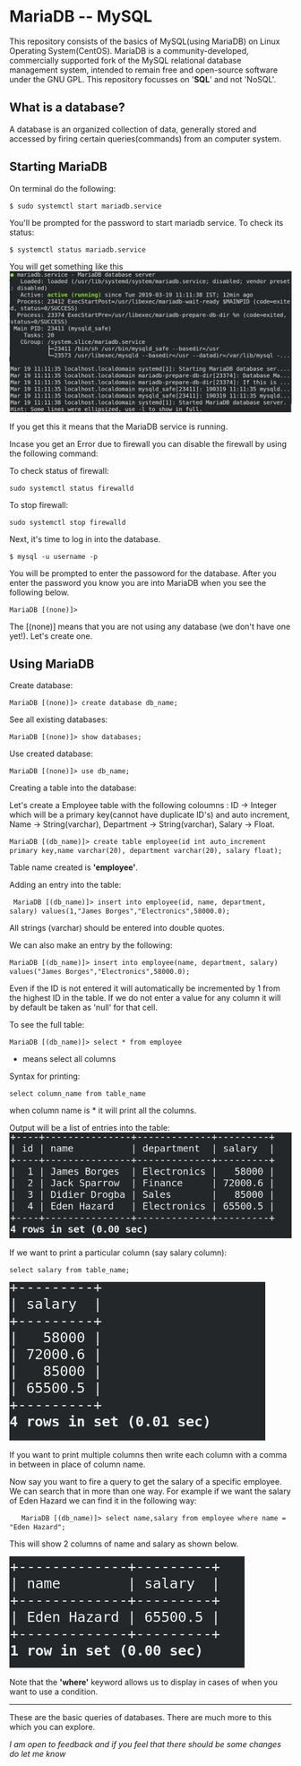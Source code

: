 # MariaDB -- MySQL
This repository consists of the basics of MySQL(using MariaDB) on Linux Operating System(CentOS). MariaDB is a community-developed, commercially supported fork of the MySQL relational database management system, intended to remain free and open-source software under the GNU GPL. This repository focusses on '__SQL__' and not 'NoSQL'.

## What is a database?
A database is an organized collection of data, generally stored and accessed by firing certain queries(commands) from an computer system.

## Starting MariaDB
On terminal do the following:

    $ sudo systemctl start mariadb.service

You'll be prompted for the password to start mariadb service. To check its status:

    $ systemctl status mariadb.service
   
You will get something like this
![alt text](https://github.com/samuelpio01/mariadb-mysql/blob/master/mariadb-status.png)

If you get this it means that the MariaDB service is running. 

Incase you get an Error due to firewall you can disable the firewall by using the following command:

To check status of firewall: 
    
    sudo systemctl status firewalld
    
To stop firewall: 

    sudo systemctl stop firewalld

Next, it's time to log in into the database.

    $ mysql -u username -p

You will be prompted to enter the passoword for the database. After you enter the password you know you are into MariaDB when you see the following below. 
    
    MariaDB [(none)]> 
    
The [(none)] means that you are not using any database (we don't have one yet!). Let's create one.

## Using MariaDB
Create database:

    MariaDB [(none)]> create database db_name;
    
See all existing databases:

    MariaDB [(none)]> show databases;

Use created database:

    MariaDB [(none)]> use db_name;
    
Creating a table into the database:

Let's create a Employee table with the following coloumns : ID -> Integer which will be a primary key(cannot have duplicate ID's) and auto increment, Name -> String(varchar), Department -> String(varchar), Salary -> Float.

    MariaDB [(db_name)]> create table employee(id int auto_increment primary key,name varchar(20), department varchar(20), salary float);

Table name created is __'employee'__.

Adding an entry into the table:

     MariaDB [(db_name)]> insert into employee(id, name, department, salary) values(1,"James Borges","Electronics",58000.0);

All strings (varchar) should be entered into double quotes. 

We can also make an entry by the following:

    MariaDB [(db_name)]> insert into employee(name, department, salary) values("James Borges","Electronics",58000.0);
    
Even if the ID is not entered it will automatically be incremented by 1 from the highest ID in the table. If we do not enter a value for any column it will by default be taken as 'null' for that cell.

To see the full table:

    MariaDB [(db_name)]> select * from employee

 * means select all columns
 
 Syntax for printing:
 
    select column_name from table_name
    
when column name is * it will print all the columns.

Output will be a list of entries into the table:
![alt text](https://github.com/samuelpio01/mariadb-mysql/blob/master/mariadb-table-print.png)

If we want to print a particular column (say salary column):

    select salary from table_name;

![alt text](https://github.com/samuelpio01/mariadb-mysql/blob/master/salary_column.png)

If you want to print multiple columns then write each column with a comma in between in place of column name.


Now say you want to fire a  query to get the salary of a specific employee. We can search that in more than one way. For example if we want the salary of Eden Hazard we can find it in the following way:

        
       MariaDB [(db_name)]> select name,salary from employee where name = "Eden Hazard";
       
This will show 2 columns of name and salary as shown below.

![alt text](https://github.com/samuelpio01/mariadb-mysql/blob/master/using_where.png)

Note that the __'where'__ keyword allows us to display in cases of when you want to use a condition.

***********************************************************************************************************

These are the basic queries of databases. There are much more to this which you can explore. 

_I am open to feedback and if you feel that there should be some changes do let me know_

